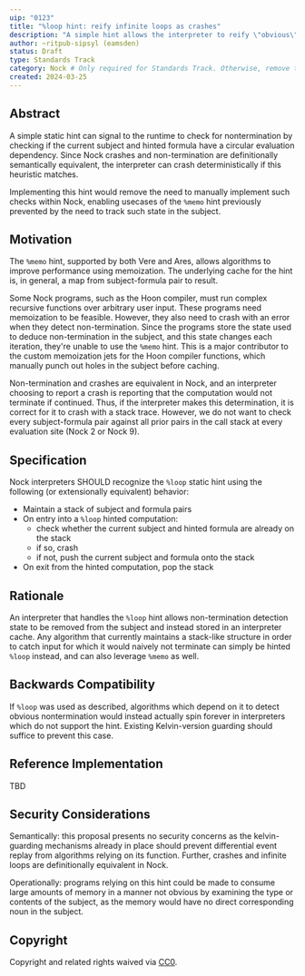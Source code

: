 ```yaml
---
uip: "0123"
title: "%loop hint: reify infinite loops as crashes"
description: "A simple hint allows the interpreter to reify \"obvious\" non-terminating loops as Nock crashes."
author: ~ritpub-sipsyl (eamsden) 
status: Draft
type: Standards Track
category: Nock # Only required for Standards Track. Otherwise, remove this field.
created: 2024-03-25
---
```


## Abstract

A simple static hint can signal to the runtime to check for nontermination by checking if the current subject and hinted formula have a circular evaluation dependency. Since Nock crashes and non-termination are definitionally semantically equivalent, the interpreter can crash deterministically if this heuristic matches. 

Implementing this hint would remove the need to manually implement such checks within Nock, enabling usecases of the `%memo` hint previously prevented by the need to track such state in the subject.

## Motivation

The `%memo` hint, supported by both Vere and Ares, allows algorithms to improve performance using memoization. The underlying cache for the hint is, in general, a map from subject-formula pair to result.

Some Nock programs, such as the Hoon compiler, must run complex recursive functions over arbitrary user input. These programs need memoization to be feasible. However, they also need to crash with an error when they detect non-termination. Since the programs store the state used to deduce non-termination in the subject, and this state changes each iteration, they're unable to use the `%memo` hint. This is a major contributor to the custom memoization jets for the Hoon compiler functions, which manually punch out holes in the subject before caching.

Non-termination and crashes are equivalent in Nock, and an interpreter choosing to report a crash is reporting that the computation would not terminate if continued. Thus, if the interpreter makes this determination, it is correct for it to crash with a stack trace. However, we do not want to check every subject-formula pair against all prior pairs in the call stack at every evaluation site (Nock 2 or Nock 9).

## Specification

Nock interpreters SHOULD recognize the `%loop` static hint using the following (or extensionally equivalent) behavior:

- Maintain a stack of subject and formula pairs
- On entry into a `%loop` hinted computation:
  - check whether the current subject and hinted formula are already on the stack
  - if so, crash
  - if not, push the current subject and formula onto the stack
- On exit from the hinted computation, pop the stack

## Rationale

An interpreter that handles the `%loop` hint allows non-termination detection state to be removed from the subject and instead stored in an interpreter cache. Any algorithm that currently maintains a stack-like structure in order to catch input for which it would naively not terminate can simply be hinted `%loop` instead, and can also leverage `%memo` as well.

## Backwards Compatibility

If `%loop` was used as described, algorithms which depend on it to detect obvious nontermination would instead actually spin forever in interpreters which do not support the hint. Existing Kelvin-version guarding should suffice to prevent this case.

## Reference Implementation

TBD

## Security Considerations

Semantically: this proposal presents no security concerns as the kelvin-guarding mechanisms already in place should prevent differential event replay from algorithms relying on its function. Further, crashes and infinite loops are definitionally equivalent in Nock.

Operationally: programs relying on this hint could be made to consume large amounts of memory in a manner not obvious by examining the type or contents of the subject, as the memory would have no direct corresponding noun in the subject.

## Copyright

Copyright and related rights waived via [CC0](../LICENSE.md).
